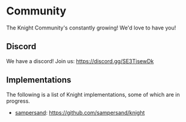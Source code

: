# Community
The Knight Community's constantly growing! We'd love to have you!

## Discord
We have a discord! Join us: https://discord.gg/SE3TjsewDk

## Implementations
The following is a list of Knight implementations, some of which are in progress.

- [sampersand](https://github.com/sampersand): https://github.com/sampersand/knight
